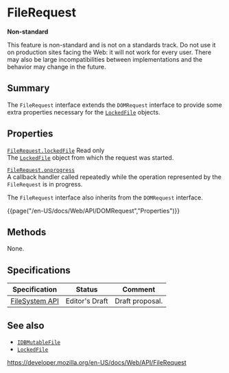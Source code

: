 FileRequest
===========

**Non-standard**

This feature is non-standard and is not on a standards track. Do not use it on production sites facing the Web: it will not work for every user. There may also be large incompatibilities between implementations and the behavior may change in the future.

Summary
-------

The `FileRequest` interface extends the <span class="page-not-created">`DOMRequest`</span> interface to provide some extra properties necessary for the [`LockedFile`](lockedfile) objects.

Properties
----------

 [`FileRequest.lockedFile`](filerequest/lockedfile) <span class="badge inline readonly">Read only </span>   
The [`LockedFile`](lockedfile) object from which the request was started.

[`FileRequest.onprogress`](filerequest/onprogress)  
A callback handler called repeatedly while the operation represented by the `FileRequest` is in progress.

The `FileRequest` interface also inherits from the <span class="page-not-created">`DOMRequest`</span> interface.

{{page("/en-US/docs/Web/API/DOMRequest","Properties")}}

Methods
-------

None.

Specifications
--------------

<table><thead><tr class="header"><th>Specification</th><th>Status</th><th>Comment</th></tr></thead><tbody><tr class="odd"><td><a href="https://w3c.github.io/filesystem-api/">FileSystem API</a></td><td><span class="spec-ed">Editor's Draft</span></td><td>Draft proposal.</td></tr></tbody></table>

See also
--------

-   [`IDBMutableFile`](idbmutablefile)
-   [`LockedFile`](lockedfile)

<a href="https://developer.mozilla.org/en-US/docs/Web/API/FileRequest" class="_attribution-link">https://developer.mozilla.org/en-US/docs/Web/API/FileRequest</a>
